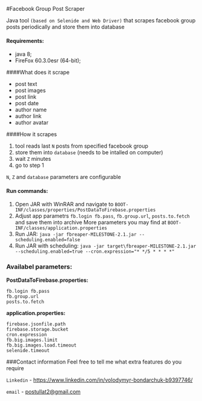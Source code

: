 #Facebook Group Post Scraper


Java tool `(based on Selenide and Web Driver)` that  scrapes facebook group posts periodically and store them into database
  
#### Requirements:  
- java 8;   
- FireFox 60.3.0esr (64-bit);  
 

####What does it scrape
- post text
- post images
- post link
- post date
- author name
- author link
- author avatar

####How it scrapes
1. tool reads last `N` posts from specified facebook group
2. store them into `database` (needs to be intalled on computer)
3. wait `Z` minutes 
4. go to step 1

`N`, `Z` and `database` parameters are configurable

#### Run commands: 

 1. Open JAR with WinRAR and navigate to `BOOT-INF/classes/properties/PostDataToFirebase.properties`
 2. Adjust app parametrs `fb.login fb.pass`, `fb.group.url`, `posts.to.fetch` and save them into archive
	More parameters you may find at `BOOT-INF/classes/application.properties`
 3. Run JAR: `java -jar fbreaper-MILESTONE-2.1.jar --scheduling.enabled=false`
 4. Run JAR with scheduling: `java -jar target\fbreaper-MILESTONE-2.1.jar --scheduling.enabled=true --cron.expression="* */5 * * * *"`
 
### Availabel parameters:  
  
**PostDataToFirebase.properties:**  
 
    fb.login fb.pass   
    fb.group.url
    posts.to.fetch 
     
**application.properties:**  
 
    firebase.jsonfile.path
    firebase.storage.bucket
    cron.expression
    fb.big.images.limit
    fb.big.images.load.timeout
    selenide.timeout


###Contact information
Feel free to tell me what extra features do you require

`Linkedin` - https://www.linkedin.com/in/volodymyr-bondarchuk-b9397746/

`email` - postullat2@gmail.com
